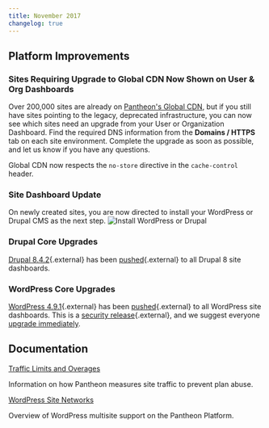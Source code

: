 ```yaml
---
title: November 2017
changelog: true
---
```

## Platform Improvements
### Sites Requiring Upgrade to Global CDN Now Shown on User & Org Dashboards
Over 200,000 sites are already on [Pantheon's Global CDN](/docs/global-cdn/), but if you still have sites pointing to the legacy, deprecated infrastructure, you can now see which sites need an upgrade from your User or Organization Dashboard. Find the required DNS information from the **Domains / HTTPS** tab on each site environment. Complete the upgrade as soon as possible, and let us know if you have any questions.

Global CDN now respects the `no-store` directive in the `cache-control` header.

### Site Dashboard Update
On newly created sites, you are now directed to install your WordPress or Drupal CMS as the next step.
![Install WordPress or Drupal](/source/docs/assets/images/dashboard/install-cms.png)

### Drupal Core Upgrades
[Drupal 8.4.2](https://www.drupal.org/project/drupal/releases/8.4.2){.external} has been [pushed](https://github.com/pantheon-systems/drops-8/pull/196){.external} to all Drupal 8 site dashboards.

### WordPress Core Upgrades
[WordPress 4.9.1](https://codex.wordpress.org/Version_4.9.1){.external} has been [pushed](https://github.com/pantheon-systems/WordPress/pull/144){.external} to all WordPress site dashboards. This is a [security release](https://status.pantheon.io/incidents/ml7yn6xj8ffl){.external}, and we suggest everyone [upgrade immediately](/docs/core-updates/).

## Documentation

[Traffic Limits and Overages](/docs/traffic-limits/)

Information on how Pantheon measures site traffic to prevent plan abuse.

[WordPress Site Networks](/docs/guides/multisite/)

Overview of WordPress multisite support on the Pantheon Platform.

